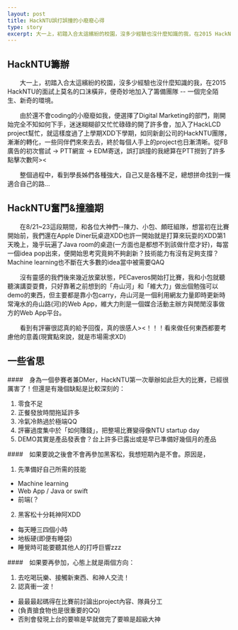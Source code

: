 ```yaml
---
layout: post
title: HackNTU誤打誤撞的小廢廢心得
type: story
excerpt: 大一上，初踏入合太這繽紛的校園，沒多少經驗也沒什麼知識的我，在2015 HackNTU的面試上莫名的口沫橫非，加入了籌備團隊...
---
```


HackNTU籌辦
-----------

　　大一上，初踏入合太這繽紛的校園，沒多少經驗也沒什麼知識的我，在2015 HackNTU的面試上莫名的口沫橫非，便奇妙地加入了籌備團隊 -- 一個完全陌生、新奇的環境。

　　由於還不會coding的小廢廢如我，便選擇了Digital Marketing的部門，剛開始完全不知如何下手，迷迷糊糊卻又忙忙碌碌的開了許多會，加入了HackLCD project幫忙，就這樣度過了上學期XDD下學期，如同新創公司的HackNTU團隊，漸漸的轉化，一些同伴們來來去去，終於每個人手上的project也日漸清晰。從FB廣告的初次嘗試 -> PTT網宣 -> EDM寄送，誤打誤撞的我總算在PTT撈到了許多點擊次數阿><
  
　　整個過程中，看到學長姊們各種強大，自己又是各種不足，總想拼命找到一條適合自己的路...

HackNTU奮鬥&撞牆期
------------------

　　在8/21~23這段期間，和各位大神們--陳力、小包、頗旺組隊，想當初在比賽開始前，我們還在Apple Diner玩桌遊XDD也許一開始就是打算來玩耍的XDD第1天晚上，幾乎玩遍了Java room的桌遊(一方面也是都想不到該做什麼才好)，每當一個idea pop出來，便開始思考究竟夠不夠創新？技術能力有沒有足夠支撐？Machine learning也不斷在大多數的idea當中被需要QAQ

　　沒有靈感的我們後來幾近放棄狀態，PECaveros開始打比賽，我和小包就聽聽演講耍耍費，只好靠著之前想到的「舟山河」和「維大力」做出個勉強可以demo的東西，但主要都是靠小包carry，舟山河是一個利用網友力量即時更新時常淹水的舟山路(河)的Web App，維大力則是一個媒合活動主辦方與閒閒沒事做方的Web App平台。

　　看到有評審很認真的給予回復，真的很感人>\<！！！看來做任何東西都要考慮他的意義(現實點來說，就是市場需求XD)

一些省思
--------

####　身為一個參賽者兼DMer，HackNTU第一次舉辦如此巨大的比賽，已經很厲害了！但還是有幾個缺點是比較深刻的：

1. 零食不足
2. 正餐發放時間拖延許多
3. 冷氣冷熱過於極端QQ
4. 評審過度集中於「如何賺錢」，把整場比賽變得像NTU startup day
5. DEMO其實是產品發表會？台上許多已露出或是早已準備好幾個月的產品

####　如果要說之後會不會再參加黑客松，我想短期內是不會。原因是，
1. 先準備好自己所需的技能
  * Machine learning
  * Web App / Java or swift
  * 前端(？
2. 黑客松十分耗神阿XDD
  * 每天睡三四個小時
  * 地板硬(即便有睡袋)
  * 睡覺時可能要聽其他人的打呼巨響zzz

####　如果要再參加，心態上就是兩個方向：
1. 去吃喝玩樂、接觸新東西、和神人交流！
2. 認真衝一波！
  * 最最最起碼得在比賽前討論出project內容、隊員分工
  * (負責搶食物也是很重要的QQ)
  * 否則會發現上台的要嘛是早就做完了要嘛是超級大神
